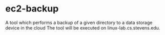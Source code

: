 # ec2-backup
A tool which performs a backup of a given directory to a data storage device in the cloud
The tool will be executed on linux-lab.cs.stevens.edu.
